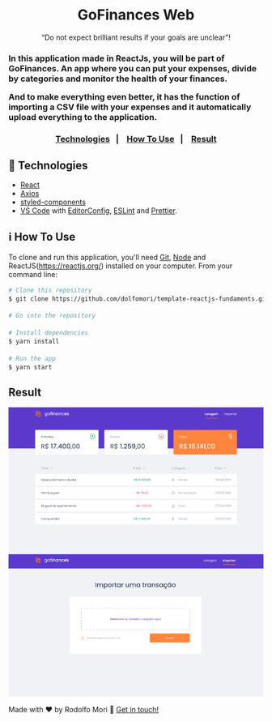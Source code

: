 
<h1 align="center">
GoFinances Web
</h3>

<p align="center">“Do not expect brilliant results if your goals are unclear”!</blockquote>

<h3> 
  
In this application made in ReactJs, you will be part of GoFinances.
An app where you can put your expenses, divide by categories and monitor the health of your finances.

And to make everything even better, it has the function of importing a CSV file
with your expenses and it automatically upload everything to the application.

<h3>
  
<p align="center">
  <a href="#rocket-technologies">Technologies</a>&nbsp;&nbsp;&nbsp;|&nbsp;&nbsp;&nbsp;
  <a href="#information_source-how-to-use">How To Use</a>&nbsp;&nbsp;&nbsp;|&nbsp;&nbsp;&nbsp;
  <a href="#result">Result</a>
</p>

## :rocket: Technologies

- [React](https://reactjs.org/)
- [Axios](https://github.com/axios/axios)
- [styled-components](https://www.styled-components.com/)
- [VS Code](https://code.visualstudio.com/) with [EditorConfig](https://editorconfig.org/), [ESLint](https://eslint.org/) and [Prettier](https://prettier.io/).

## :information_source: How To Use

To clone and run this application, you'll need [Git](https://git-scm.com), [Node](https://nodejs.org) and ReactJS(https://reactjs.org/) installed on your computer. From your command line:

```bash
# Clone this repository
$ git clone https://github.com/dolfomori/template-reactjs-fundaments.git

# Go into the repository

# Install dependencies
$ yarn install

# Run the app
$ yarn start

```

## Result

<img src="https://github.com/dolfomori/template-reactjs-fundaments/blob/master/public/screen_shot1.png" width="800"><img src="https://github.com/dolfomori/template-reactjs-fundaments/blob/master/public/screen_shot2.png" width="800">


Made with ♥ by Rodolfo Mori :wave: [Get in touch!](https://www.linkedin.com/in/rodolfomori/)
